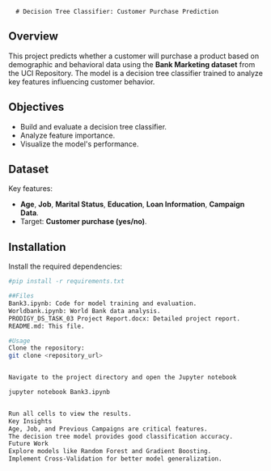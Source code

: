       # Decision Tree Classifier: Customer Purchase Prediction

## Overview
This project predicts whether a customer will purchase a product based on demographic and behavioral data using the **Bank Marketing dataset** from the UCI Repository. The model is a decision tree classifier trained to analyze key features influencing customer behavior.

## Objectives
- Build and evaluate a decision tree classifier.
- Analyze feature importance.
- Visualize the model's performance.

## Dataset
Key features:
- **Age**, **Job**, **Marital Status**, **Education**, **Loan Information**, **Campaign Data**.
- Target: **Customer purchase (yes/no)**.

## Installation
Install the required dependencies:
```bash
#pip install -r requirements.txt

##Files
Bank3.ipynb: Code for model training and evaluation.
Worldbank.ipynb: World Bank data analysis.
PRODIGY_DS_TASK_03 Project Report.docx: Detailed project report.
README.md: This file.

#Usage
Clone the repository:
git clone <repository_url>


Navigate to the project directory and open the Jupyter notebook

jupyter notebook Bank3.ipynb


Run all cells to view the results.
Key Insights
Age, Job, and Previous Campaigns are critical features.
The decision tree model provides good classification accuracy.
Future Work
Explore models like Random Forest and Gradient Boosting.
Implement Cross-Validation for better model generalization.

